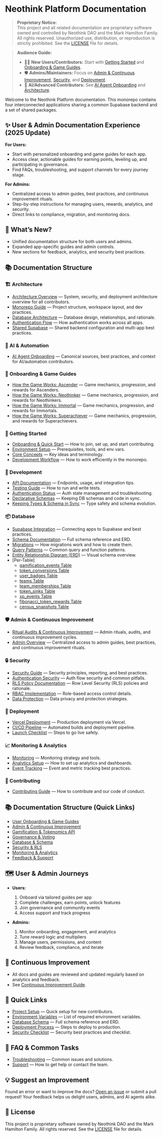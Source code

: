 # Neothink Platform Documentation

> **Proprietary Notice:**  
> This project and all related documentation are proprietary software owned and controlled by Neothink DAO and the Mark Hamilton Family. All rights reserved. Unauthorized use, distribution, or reproduction is strictly prohibited. See the [LICENSE](../LICENSE) file for details.

> **Audience Guide:**
> - 🧑‍💻 **New Users/Contributors:** Start with [Getting Started](./getting-started/README.md) and [Onboarding & Game Guides](#onboarding--game-guides).
> - 🛡️ **Admins/Maintainers:** Focus on [Admin & Continuous Improvement](#admin--continuous-improvement), [Security](#security), and [Deployment](#deployment).
> - 🤖 **AI/Advanced Contributors:** See [AI Agent Onboarding](../FOR_AI_AGENTS.md) and [Architecture](#architecture).

Welcome to the Neothink Platform documentation. This monorepo contains four interconnected applications sharing a common Supabase backend and a set of shared packages.

## ✨ User & Admin Documentation Experience (2025 Update)

**For Users:**
- Start with personalized onboarding and game guides for each app.
- Access clear, actionable guides for earning points, leveling up, and participating in governance.
- Find FAQs, troubleshooting, and support channels for every journey stage.

**For Admins:**
- Centralized access to admin guides, best practices, and continuous improvement rituals.
- Step-by-step instructions for managing users, rewards, analytics, and security.
- Direct links to compliance, migration, and monitoring docs.

## 🚀 What’s New?
- Unified documentation structure for both users and admins.
- Expanded app-specific guides and admin controls.
- New sections for feedback, analytics, and security best practices.

## 📚 Documentation Structure

### 🏗️ Architecture
- [Architecture Overview](./architecture/README.md) — System, security, and deployment architecture overview for all contributors.
- [Monorepo Guide](./architecture/MONOREPO-GUIDE.md) — Project structure, workspace layout, and dev practices.
- [Database Architecture](./architecture/DATABASE-ARCHITECTURE.md) — Database design, relationships, and rationale.
- [Authentication Flow](./architecture/AUTH.md) — How authentication works across all apps.
- [Shared Supabase](./architecture/SHARED-SUPABASE.md) — Shared backend configuration and multi-app best practices.

### 🤖 AI & Automation
- [AI Agent Onboarding](../FOR_AI_AGENTS.md) — Canonical sources, best practices, and context for AI/automation contributors.

### 🧩 Onboarding & Game Guides
  - [How the Game Works: Ascender](./onboarding/ascender.md) — Game mechanics, progression, and rewards for Ascenders.
  - [How the Game Works: Neothinker](./onboarding/neothinker.md) — Game mechanics, progression, and rewards for Neothinkers.
  - [How the Game Works: Immortal](./onboarding/immortal.md) — Game mechanics, progression, and rewards for Immortals.
  - [How the Game Works: Superachiever](./onboarding/superachiever.md) — Game mechanics, progression, and rewards for Superachievers.

### 🚀 Getting Started
- [Onboarding & Quick Start](../docs/getting-started/README.md) — How to join, set up, and start contributing.
- [Environment Setup](../docs/getting-started/environment.md) — Prerequisites, tools, and env vars.
- [Core Concepts](../docs/getting-started/core-concepts.md) — Key ideas and terminology.
- [Development Workflow](../docs/getting-started/development.md) — How to work efficiently in the monorepo.

### 🔧 Development
- [API Documentation](../docs/development/API.md) — Endpoints, usage, and integration tips.
- [Testing Guide](../docs/development/TESTING.md) — How to run and write tests.
- [Authentication Status](../docs/development/AUTHENTICATION-STATUS.md) — Auth state management and troubleshooting.
- [Declarative Schemas](../docs/development/DECLARATIVE_SCHEMAS.md) — Keeping DB schemas and code in sync.
- [Keeping Types & Schema in Sync](./development/types-and-schema.md) — Type safety and schema evolution.

### 📦 Database
- [Supabase Integration](../docs/database/SUPABASE-INTEGRATION.md) — Connecting apps to Supabase and best practices.
- [Schema Documentation](../docs/database/schema_documentation.md) — Full schema reference and ERD.
- [Migrations](../docs/database/MIGRATIONS.md) — How migrations work and how to create them.
- [Query Patterns](../docs/database/DATABASE_FUNCTIONS.md) — Common query and function patterns.
- [Entity Relationship Diagram (ERD)](../docs/database/database_diagram.md) — Visual schema overview.
- [Per-Table]
  - [gamification_events Table](./database/tables/gamification_events.md)
  - [token_conversions Table](./database/tables/token_conversions.md)
  - [user_badges Table](./database/tables/user_badges.md)
  - [teams Table](./database/tables/teams.md)
  - [team_memberships Table](./database/tables/team_memberships.md)
  - [token_sinks Table](./database/tables/token_sinks.md)
  - [xp_events Table](./database/tables/xp_events.md)
  - [fibonacci_token_rewards Table](./database/tables/fibonacci_token_rewards.md)
  - [census_snapshots Table](./database/tables/census_snapshots.md)

### 🛡️ Admin & Continuous Improvement
  - [Ritual Audits & Continuous Improvement](./admin/CONTINUOUS_IMPROVEMENT.md) — Admin rituals, audits, and continuous improvement cycles.
  - [Admin Overview](./admin/ADMIN-OVERVIEW.md) — Centralized access to admin guides, best practices, and continuous improvement rituals.

### 🔒 Security
- [Security Guide](../docs/security/security.md) — Security principles, reporting, and best practices.
- [Authentication Security](../docs/security/authentication.md) — Auth flow security and common pitfalls.
- [RLS Policy Documentation](../docs/security/authorization.md) — Row Level Security (RLS) policies and rationale.
- [RBAC Implementation](../docs/security/RBAC-IMPLEMENTATION.md) — Role-based access control details.
- [Data Protection](../docs/security/data-protection.md) — Data privacy and protection strategies.

### 🚀 Deployment
- [Vercel Deployment](../docs/deployment/VERCEL-DEPLOYMENT.md) — Production deployment via Vercel.
- [CI/CD Pipeline](../docs/deployment/vercel-deployment-guide.md) — Automated builds and deployment pipeline.
- [Launch Checklist](../docs/deployment/launch-checklist.md) — Steps to go live safely.

### 📈 Monitoring & Analytics
- [Monitoring](../docs/monitoring/README.md) — Monitoring strategy and tools.
- [Analytics Setup](../docs/analytics/ANALYTICS.md) — How to set up analytics and dashboards.
- [Event Tracking](../docs/analytics/EVENTS.md) — Event and metric tracking best practices.

### 🤝 Contributing
- [Contributing Guide](../CONTRIBUTING.md) — How to contribute and our code of conduct.

## 📚 Documentation Structure (Quick Links)

- [User Onboarding & Game Guides](./onboarding/README.md)
- [Admin & Continuous Improvement](./admin/ADMIN-OVERVIEW.md)
- [Gamification & Tokenomics API](./api/gamification.md)
- [Governance & Voting](../DAO_GOVERNANCE.md)
- [Database & Schema](./architecture/database.md)
- [Security & RLS](../SECURITY.md)
- [Monitoring & Analytics](./monitoring/README.md)
- [Feedback & Support](./support/README.md)

## 🗺️ User & Admin Journeys

- **Users:**
  1. Onboard via tailored guides per app
  2. Complete challenges, earn points, unlock features
  3. Join governance and community events
  4. Access support and track progress

- **Admins:**
  1. Monitor onboarding, engagement, and analytics
  2. Tune reward logic and multipliers
  3. Manage users, permissions, and content
  4. Review feedback, compliance, and iterate

## 🔄 Continuous Improvement
- All docs and guides are reviewed and updated regularly based on analytics and feedback.
- See [Continuous Improvement Guide](./admin/CONTINUOUS_IMPROVEMENT.md).

## 🎯 Quick Links

- [Project Setup](../docs/getting-started/README.md#project-setup) — Quick setup for new contributors.
- [Environment Variables](../docs/getting-started/environment.md#environment-variables) — List of required environment variables.
- [Database Schema](../docs/database/schema_documentation.md) — Full schema reference and ERD.
- [Deployment Process](../docs/deployment/VERCEL-DEPLOYMENT.md#deployment-process) — Steps to deploy to production.
- [Security Checklist](../docs/security/security.md#security-checklist) — Security best practices and checklist.

## 📄 FAQ & Common Tasks
- [Troubleshooting](./troubleshooting/README.md) — Common issues and solutions.
- [Support](./support/README.md) — How to get help or contact the team.

## 💡 Suggest an Improvement
Found an error or want to improve the docs? [Open an issue](https://github.com/NeothinkDAO/your-repo/issues/new/choose) or submit a pull request! Your feedback helps us delight users, admins, and AI agents alike.

## 📄 License
This project is proprietary software owned by Neothink DAO and the Mark Hamilton Family. All rights reserved. See the [LICENSE](../LICENSE) file for details.